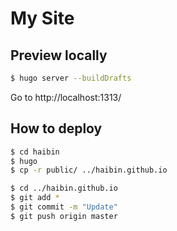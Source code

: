 # My Site

## Preview locally

```bash
$ hugo server --buildDrafts
```
Go to http://localhost:1313/

## How to deploy
```bash
$ cd haibin
$ hugo
$ cp -r public/ ../haibin.github.io

$ cd ../haibin.github.io
$ git add *
$ git commit -m "Update"
$ git push origin master
```